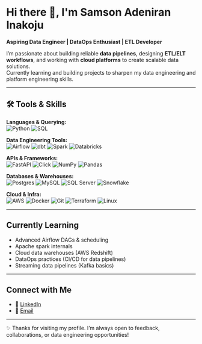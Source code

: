 # Hi there 👋, I'm Samson Adeniran Inakoju

**Aspiring Data Engineer | DataOps Enthusiast | ETL Developer**  

I’m passionate about building reliable **data pipelines**, designing **ETL/ELT workflows**, and working with **cloud platforms** to create scalable data solutions.   
Currently learning and building projects to sharpen my data engineering and platform engineering skills.  

---

## 🛠️ Tools & Skills

**Languages & Querying:**  
![Python](https://img.shields.io/badge/Python-3776AB?logo=python&logoColor=white) 
![SQL](https://img.shields.io/badge/SQL-336791?logo=postgresql&logoColor=white)

**Data Engineering Tools:**  
![Airflow](https://img.shields.io/badge/Apache%20Airflow-017CEE?logo=apacheairflow&logoColor=white) 
![dbt](https://img.shields.io/badge/dbt-FF694B?logo=dbt&logoColor=white) 
![Spark](https://img.shields.io/badge/Apache%20Spark-E25A1C?logo=apachespark&logoColor=white)
![Databricks](https://img.shields.io/badge/Databricks-FF3621?logo=databricks&logoColor=white)

**APIs & Frameworks:**  
![FastAPI](https://img.shields.io/badge/FastAPI-009688?logo=fastapi&logoColor=white)
![Click](https://img.shields.io/badge/Click-017CEE?logo=python&logoColor=white)
![NumPy](https://img.shields.io/badge/NumPy-013243?logo=numpy&logoColor=white) 
![Pandas](https://img.shields.io/badge/Pandas-150458?logo=pandas&logoColor=white)

**Databases & Warehouses:**  
![Postgres](https://img.shields.io/badge/PostgreSQL-336791?logo=postgresql&logoColor=white) 
![MySQL](https://img.shields.io/badge/MySQL-4479A1?logo=mysql&logoColor=white) 
![SQL Server](https://img.shields.io/badge/SQL%20Server-CC2927?logo=microsoftsqlserver&logoColor=white)
![Snowflake](https://img.shields.io/badge/Snowflake-29B5E8?logo=snowflake&logoColor=white)  

**Cloud & Infra:**  
![AWS](https://img.shields.io/badge/AWS-232F3E?logo=amazonaws&logoColor=white) 
![Docker](https://img.shields.io/badge/Docker-2496ED?logo=docker&logoColor=white) 
![Git](https://img.shields.io/badge/Git-F05032?logo=git&logoColor=white) 
![Terraform](https://img.shields.io/badge/Terraform-7B42BC?logo=terraform&logoColor=white)
![Linux](https://img.shields.io/badge/Linux-FCC624?logo=linux&logoColor=black)

---

##  Currently Learning
- Advanced Airflow DAGs & scheduling  
- Apache spark internals
- Cloud data warehouses (AWS Redshift)  
- DataOps practices (CI/CD for data pipelines)  
- Streaming data pipelines (Kafka basics)  

---

## Connect with Me  

- 💼 [LinkedIn](https://www.linkedin.com/in/samson-inakoju/)  
- 📧 [Email](mailto:samminakoju@gmail.com)  

---

✨ Thanks for visiting my profile. I’m always open to feedback, collaborations, or data engineering opportunities!
